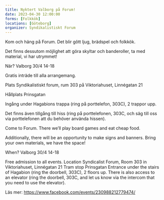 ```yaml
---
title: Nyktert Valborg på Forum!
date: 2023-04-30 12:00:00
forms: [Folkkök]
locations: [Göteborg]
organizer: Syndikalistiskt Forum
---
```

Kom och häng på Forum. Det blir gôtt ljug, brädspel och folkkök.

Det finns dessutom möjlighet att göra skyltar och banderoller, ta med material, vi har utrymmet!

När? Valborg 30/4 14-18

Gratis inträde till alla arrangemang.

Plats Syndikalistiskt forum, rum 303 på Viktoriahuset, Linnégatan 21

Hållplats Prinsgatan

Ingång under Hagabions trappa (ring på porttelefon, 303C), 2 trappor upp.

Det finns även tillgång till hiss (ring på porttelefonen, 303C, och säg till oss via porttelefonen att du behöver använda hissen).

Come to Forum. There we’ll play board games and eat cheap food.

Additionally, there will be an opportunity to make signs and banners. Bring your own materials, we have the space!

When? Valborg 30/4 14-18

Free admission to all events. Location Syndicalist Forum, Room 303 in Viktoriahuset, Linnégatan 21 Tram stop Prinsgatan Entrance under the stairs of Hagabion (ring the doorbell, 303C), 2 floors up. There is also access to an elevator (ring the doorbell, 303C, and let us know via the intercom that you need to use the elevator).

Läs mer: https://www.facebook.com/events/230988212779474/
